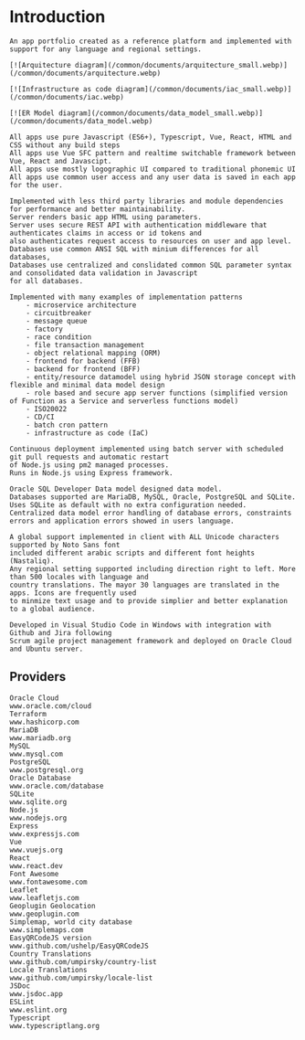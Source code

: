 # Introduction

	An app portfolio created as a reference platform and implemented with support for any language and regional settings.

	[![Arquitecture diagram](/common/documents/arquitecture_small.webp)](/common/documents/arquitecture.webp)

	[![Infrastructure as code diagram](/common/documents/iac_small.webp)](/common/documents/iac.webp)

	[![ER Model diagram](/common/documents/data_model_small.webp)](/common/documents/data_model.webp)

	All apps use pure Javascript (ES6+), Typescript, Vue, React, HTML and CSS without any build steps
	All apps use Vue SFC pattern and realtime switchable framework between Vue, React and Javascipt.
	All apps use mostly logographic UI compared to traditional phonemic UI
	All apps use common user access and any user data is saved in each app for the user.

	Implemented with less third party libraries and module dependencies for performance and better maintainability.
	Server renders basic app HTML using parameters.
	Server uses secure REST API with authentication middleware that authenticates claims in access or id tokens and 
	also authenticates request access to resources on user and app level.
	Databases use common ANSI SQL with minium differences for all databases, 
	Databases use centralized and conslidated common SQL parameter syntax and consolidated data validation in Javascript 
	for all databases.

	Implemented with many examples of implementation patterns 
		- microservice architecture
		- circuitbreaker
		- message queue
		- factory
		- race condition
		- file transaction management
		- object relational mapping (ORM)
		- frontend for backend (FFB)
		- backend for frontend (BFF)
		- entity/resource datamodel using hybrid JSON storage concept with flexible and minimal data model design
		- role based and secure app server functions (simplified version of Function as a Service and serverless functions model)
		- ISO20022
		- CD/CI
		- batch cron pattern
		- infrastructure as code (IaC)

	Continuous deployment implemented using batch server with scheduled git pull requests and automatic restart 
	of Node.js using pm2 managed processes.
	Runs in Node.js using Express framework.
	
	Oracle SQL Developer Data model designed data model.
	Databases supported are MariaDB, MySQL, Oracle, PostgreSQL and SQLite. Uses SQLite as default with no extra configuration needed.
	Centralized data model error handling of database errors, constraints errors and application errors showed in users language.

	A global support implemented in client with ALL Unicode characters supported by Noto Sans font
	included different arabic scripts and different font heights (Nastaliq).
	Any regional setting supported including direction right to left. More than 500 locales with language and
	country translations. The mayor 30 languages are translated in the apps. Icons are frequently used 
	to minmize text usage and to provide simplier and better explanation to a global audience.

	Developed in Visual Studio Code in Windows with integration with Github and Jira following 
	Scrum agile project management framework and deployed on Oracle Cloud and Ubuntu server.
	
## Providers

	Oracle Cloud
	www.oracle.com/cloud
	Terraform
	www.hashicorp.com
	MariaDB
	www.mariadb.org
	MySQL
	www.mysql.com
	PostgreSQL
	www.postgresql.org
	Oracle Database
	www.oracle.com/database
	SQLite
	www.sqlite.org
	Node.js
	www.nodejs.org
	Express
	www.expressjs.com
	Vue
	www.vuejs.org
	React
	www.react.dev
	Font Awesome
	www.fontawesome.com
	Leaflet
	www.leafletjs.com
	Geoplugin Geolocation
	www.geoplugin.com
	Simplemap, world city database
	www.simplemaps.com	
	EasyQRCodeJS version
	www.github.com/ushelp/EasyQRCodeJS
	Country Translations
	www.github.com/umpirsky/country-list
	Locale Translations
	www.github.com/umpirsky/locale-list
	JSDoc
	www.jsdoc.app
	ESLint
	www.eslint.org
	Typescript
	www.typescriptlang.org
